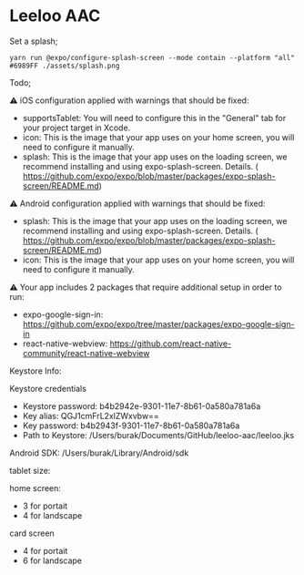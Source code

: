 # Leeloo AAC

Set a splash;
```
yarn run @expo/configure-splash-screen --mode contain --platform "all" #6989FF ./assets/splash.png
```

Todo;

⚠️  iOS configuration applied with warnings that should be fixed:
- supportsTablet: You will need to configure this in the "General" tab for your project target in Xcode.
- icon: This is the image that your app uses on your home screen, you will need to configure it manually.
- splash: This is the image that your app uses on the loading screen, we recommend installing and using expo-splash-screen. Details. (​https://github.com/expo/expo/blob/master/packages/expo-splash-screen/README.md​)

⚠️  Android configuration applied with warnings that should be fixed:
- splash: This is the image that your app uses on the loading screen, we recommend installing and using expo-splash-screen. Details. (​https://github.com/expo/expo/blob/master/packages/expo-splash-screen/README.md​)
- icon: This is the image that your app uses on your home screen, you will need to configure it manually.

⚠️  Your app includes 2 packages that require additional setup in order to run:
- expo-google-sign-in: https://github.com/expo/expo/tree/master/packages/expo-google-sign-in
- react-native-webview: https://github.com/react-native-community/react-native-webview


Keystore Info:

Keystore credentials
- Keystore password: b4b2942e-9301-11e7-8b61-0a580a781a6a
- Key alias:         QGJ1cmFrL2xlZWxvbw==
- Key password:      b4b2943f-9301-11e7-8b61-0a580a781a6a
- Path to Keystore:  /Users/burak/Documents/GitHub/leeloo-aac/leeloo.jks

Android SDK: /Users/burak/Library/Android/sdk

tablet size:

home screen:
- 3 for portait
- 4 for landscape

card screen
- 4 for portait
- 6 for landscape
